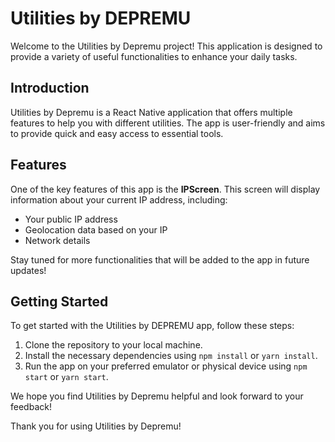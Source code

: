 # Utilities by DEPREMU

Welcome to the Utilities by Depremu project! This application is designed to provide a variety of useful functionalities to enhance your daily tasks.

## Introduction

Utilities by Depremu is a React Native application that offers multiple features to help you with different utilities. The app is user-friendly and aims to provide quick and easy access to essential tools.

## Features

One of the key features of this app is the **IPScreen**. This screen will display information about your current IP address, including:

- Your public IP address
- Geolocation data based on your IP
- Network details

Stay tuned for more functionalities that will be added to the app in future updates!

## Getting Started

To get started with the Utilities by DEPREMU app, follow these steps:

1. Clone the repository to your local machine.
2. Install the necessary dependencies using `npm install` or `yarn install`.
3. Run the app on your preferred emulator or physical device using `npm start` or `yarn start`.

We hope you find Utilities by Depremu helpful and look forward to your feedback!

Thank you for using Utilities by Depremu!
